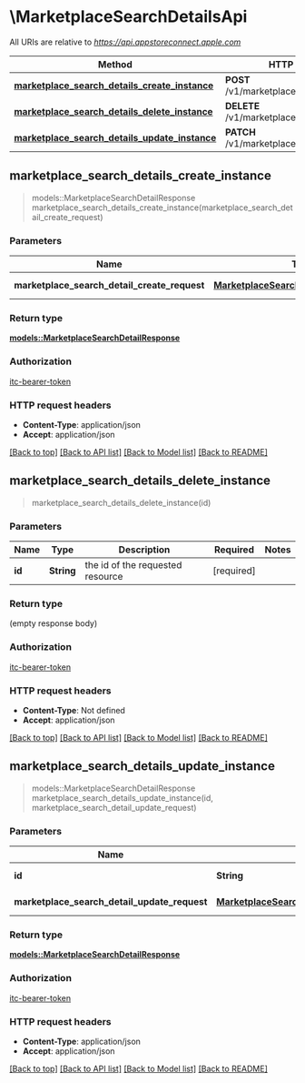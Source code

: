 # \MarketplaceSearchDetailsApi

All URIs are relative to *https://api.appstoreconnect.apple.com*

Method | HTTP request | Description
------------- | ------------- | -------------
[**marketplace_search_details_create_instance**](MarketplaceSearchDetailsApi.md#marketplace_search_details_create_instance) | **POST** /v1/marketplaceSearchDetails | 
[**marketplace_search_details_delete_instance**](MarketplaceSearchDetailsApi.md#marketplace_search_details_delete_instance) | **DELETE** /v1/marketplaceSearchDetails/{id} | 
[**marketplace_search_details_update_instance**](MarketplaceSearchDetailsApi.md#marketplace_search_details_update_instance) | **PATCH** /v1/marketplaceSearchDetails/{id} | 



## marketplace_search_details_create_instance

> models::MarketplaceSearchDetailResponse marketplace_search_details_create_instance(marketplace_search_detail_create_request)


### Parameters


Name | Type | Description  | Required | Notes
------------- | ------------- | ------------- | ------------- | -------------
**marketplace_search_detail_create_request** | [**MarketplaceSearchDetailCreateRequest**](MarketplaceSearchDetailCreateRequest.md) | MarketplaceSearchDetail representation | [required] |

### Return type

[**models::MarketplaceSearchDetailResponse**](MarketplaceSearchDetailResponse.md)

### Authorization

[itc-bearer-token](../README.md#itc-bearer-token)

### HTTP request headers

- **Content-Type**: application/json
- **Accept**: application/json

[[Back to top]](#) [[Back to API list]](../README.md#documentation-for-api-endpoints) [[Back to Model list]](../README.md#documentation-for-models) [[Back to README]](../README.md)


## marketplace_search_details_delete_instance

> marketplace_search_details_delete_instance(id)


### Parameters


Name | Type | Description  | Required | Notes
------------- | ------------- | ------------- | ------------- | -------------
**id** | **String** | the id of the requested resource | [required] |

### Return type

 (empty response body)

### Authorization

[itc-bearer-token](../README.md#itc-bearer-token)

### HTTP request headers

- **Content-Type**: Not defined
- **Accept**: application/json

[[Back to top]](#) [[Back to API list]](../README.md#documentation-for-api-endpoints) [[Back to Model list]](../README.md#documentation-for-models) [[Back to README]](../README.md)


## marketplace_search_details_update_instance

> models::MarketplaceSearchDetailResponse marketplace_search_details_update_instance(id, marketplace_search_detail_update_request)


### Parameters


Name | Type | Description  | Required | Notes
------------- | ------------- | ------------- | ------------- | -------------
**id** | **String** | the id of the requested resource | [required] |
**marketplace_search_detail_update_request** | [**MarketplaceSearchDetailUpdateRequest**](MarketplaceSearchDetailUpdateRequest.md) | MarketplaceSearchDetail representation | [required] |

### Return type

[**models::MarketplaceSearchDetailResponse**](MarketplaceSearchDetailResponse.md)

### Authorization

[itc-bearer-token](../README.md#itc-bearer-token)

### HTTP request headers

- **Content-Type**: application/json
- **Accept**: application/json

[[Back to top]](#) [[Back to API list]](../README.md#documentation-for-api-endpoints) [[Back to Model list]](../README.md#documentation-for-models) [[Back to README]](../README.md)

